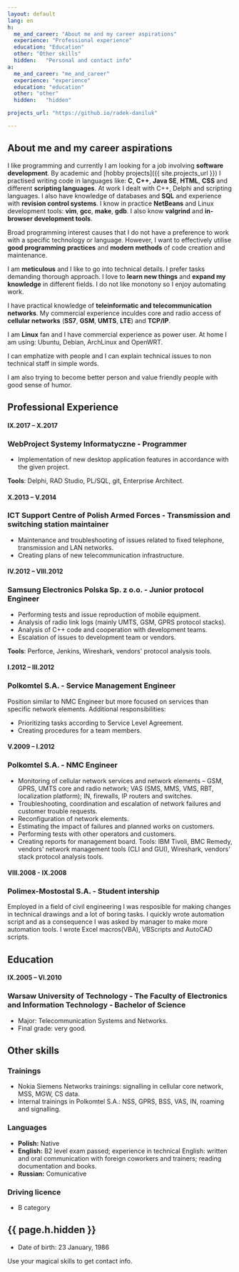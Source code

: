 ```yaml
---
layout: default
lang: en
h:
  me_and_career: "About me and my career aspirations"
  experience: "Professional experience"
  education: "Education"
  other: "Other skills"
  hidden:   "Personal and contact info"
a:
  me_and_career: "me_and_career"
  experience: "experience"
  education: "education"
  other: "other"
  hidden:   "hidden"

projects_url: "https://github.io/radek-daniluk"

---
```


## <a name="me_and_career"></a>About me and my career aspirations

I like programming and currently I am looking for a job involving **software development**. By academic and [hobby projects]({{ site.projects_url }}) I practised writing code in languages like: **C**, **C++**, **Java&nbsp;SE**, **HTML**, **CSS** and different **scripting languages**. At work I dealt with C++, Delphi and scripting languages. I also have knowledge of databases and **SQL** and experience with **revision control systems**. I know in practice **NetBeans** and Linux development tools: **vim**, **gcc**, **make**, **gdb**. I also know **valgrind** and **in-browser development tools**. 

Broad programming interest causes that I do not have a preference to work with a specific technology or language. However, I want to effectively utilise **good programming practices** and **modern methods** of code creation and maintenance.

I am **meticulous** and I like to go into technical details. I prefer tasks demanding thorough approach. I love to **learn new things** and **expand my knowledge** in different fields. I do not like monotony so I enjoy automating work.

I have practical knowledge of **teleinformatic and telecommunication networks**. My commercial experience inculdes core and radio access of **cellular networks** (**SS7**, **GSM**, **UMTS**, **LTE**) and **TCP/IP**.

I am **Linux** fan and I have commercial experience as power user. At home I am using: Ubuntu, Debian, ArchLinux and OpenWRT.

I can emphatize with people and I can explain technical issues to non technical staff in simple words.

I am also trying to become better person and value friendly people with good sense of humor.

## <a name="experience"></a>Professional Experience
#### IX.2017 – X.2017
### WebProject Systemy Informatyczne - **Programmer**

- Implementation of new desktop application features in accordance with the given project.

**Tools**: Delphi, RAD Studio, PL/SQL, git, Enterprise Architect.

#### X.2013 – V.2014
### ICT Support Centre of Polish Armed Forces - **Transmission and switching station maintainer**
- Maintenance	and troubleshooting of issues related to fixed telephone,	transmission and LAN networks.
- Creating plans of new telecommunication infrastructure.

#### IV.2012 – VIII.2012
###  Samsung Electronics Polska Sp. z o.o. - **Junior protocol Engineer**

- Performing tests and issue reproduction of mobile equipment.
- Analysis of radio link logs (mainly UMTS, GSM, GPRS protocol stacks).
- Analysis of C++ code and cooperation with development teams.
- Escalation of issues to development team or vendors.

**Tools**: Perforce, Jenkins, Wireshark, vendors' protocol analysis tools.

#### I.2012 – III.2012
###  Polkomtel S.A. - **Service Management Engineer**
Position similar to NMC Engineer but more focused on services than specific network elements. Additional responsibilities:
- Prioritizing tasks according to Service Level Agreement.
- Creating procedures for a team members.

#### V.2009 – I.2012
###  Polkomtel S.A. - **NMC Engineer**
- Monitoring of cellular network services and network elements – GSM, GPRS, UMTS core and	radio network; VAS (SMS, MMS, VMS, RBT, localization platform); IN,	firewalls, IP routers and switches.
- Troubleshooting, coordination and escalation of network failures and customer trouble requests.
- Reconfiguration of network elements.
- Estimating the impact of failures and planned works on customers.
- Performing tests with other	operators and customers.
- Creating reports for management board.
Tools: IBM Tivoli, BMC Remedy, vendors' network management tools (CLI and GUI), Wireshark, vendors' stack protocol analysis tools.

#### VIII.2008 - IX.2008
###  Polimex-Mostostal S.A. - **Student intership**
Employed in a field of civil engineering I was resposible for making changes in technical drawings and a lot of boring tasks. I quickly wrote automation script and as a consequence I was asked by manager to make more automation tools. I wrote Excel macros(VBA), VBScripts and AutoCAD scripts.

## <a name="education"></a>Education
#### IX.2005 – VI.2010
###  Warsaw University of Technology - **The Faculty of Electronics and Information Technology** - Bachelor of Science
- Major: Telecommunication Systems and Networks.
- Final grade: very good.

## <a name="other"></a>Other skills

### Trainings

- Nokia Siemens Networks trainings: signalling in cellular core network, MSS, MGW, CS data.
- Internal trainings in Polkomtel S.A.: NSS, GPRS, BSS, VAS, IN, roaming and signalling.

### Languages
- **Polish:** Native
- **English:** B2 level exam passed; experience in technical English: written and oral communication with foreign coworkers and trainers; reading documentation and books.
- **Russian:** Comunicative

### Driving licence
- B category

## <a name="{{ page.a.hidden }}"></a>{{ page.h.hidden }}

- Date of birth: 23 January, 1986

Use your magical skills to get contact info.

